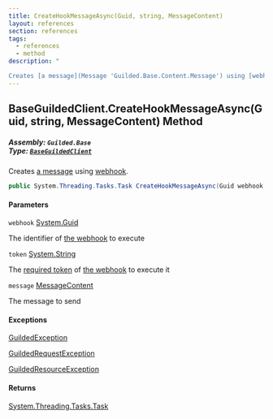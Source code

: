 ```yaml
---
title: CreateHookMessageAsync(Guid, string, MessageContent)
layout: references
section: references
tags:
  - references
  - method
description: "

Creates [a message](Message 'Guilded.Base.Content.Message') using [webhook](BaseGuildedClient.CreateHookMessageAsync(Guid,string,MessageContent)#Guilded.Base.BaseGuildedClient.CreateHookMessageAsync(Guid,string,Guilded.Base.Content.MessageContent).webhook 'Guilded.Base.BaseGuildedClient.CreateHookMessageAsync(Guid, string, Guilded.Base.Content.MessageContent).webhook')."
---
```


## BaseGuildedClient.CreateHookMessageAsync(Guid, string, MessageContent) Method
##### **Assembly:** `Guilded.Base`<br/>**Type:** [`BaseGuildedClient`](BaseGuildedClient 'Guilded.Base.BaseGuildedClient')

Creates [a message](Message 'Guilded.Base.Content.Message') using [webhook](BaseGuildedClient.CreateHookMessageAsync(Guid,string,MessageContent)#Guilded.Base.BaseGuildedClient.CreateHookMessageAsync(Guid,string,Guilded.Base.Content.MessageContent).webhook 'Guilded.Base.BaseGuildedClient.CreateHookMessageAsync(Guid, string, Guilded.Base.Content.MessageContent).webhook').

```csharp
public System.Threading.Tasks.Task CreateHookMessageAsync(Guid webhook, string token, Guilded.Base.Content.MessageContent message);
```
#### Parameters

<a name='Guilded.Base.BaseGuildedClient.CreateHookMessageAsync(Guid,string,Guilded.Base.Content.MessageContent).webhook'></a>

`webhook` [System.Guid](https://docs.microsoft.com/en-us/dotnet/api/System.Guid 'System.Guid')

The identifier of [the webhook](Webhook 'Guilded.Base.Servers.Webhook') to execute

<a name='Guilded.Base.BaseGuildedClient.CreateHookMessageAsync(Guid,string,Guilded.Base.Content.MessageContent).token'></a>

`token` [System.String](https://docs.microsoft.com/en-us/dotnet/api/System.String 'System.String')

The [required token](Webhook.Token 'Guilded.Base.Servers.Webhook.Token') of [the webhook](Webhook 'Guilded.Base.Servers.Webhook') to execute it

<a name='Guilded.Base.BaseGuildedClient.CreateHookMessageAsync(Guid,string,Guilded.Base.Content.MessageContent).message'></a>

`message` [MessageContent](MessageContent 'Guilded.Base.Content.MessageContent')

The message to send

#### Exceptions

[GuildedException](GuildedException 'Guilded.Base.GuildedException')

[GuildedRequestException](GuildedRequestException 'Guilded.Base.GuildedRequestException')

[GuildedResourceException](GuildedResourceException 'Guilded.Base.GuildedResourceException')

#### Returns
[System.Threading.Tasks.Task](https://docs.microsoft.com/en-us/dotnet/api/System.Threading.Tasks.Task 'System.Threading.Tasks.Task')